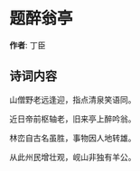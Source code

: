 # 题醉翁亭

**作者**: 丁臣

## 诗词内容

山僧野老远逢迎，指点清泉笑语同。

近日帝前枢轴老，旧来亭上醉吟翁。

林峦自古名虽胜，事物因人地转雄。

从此州民增壮观，岘山非独有羊公。

